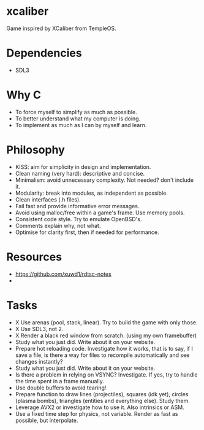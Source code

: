 # xcaliber

Game inspired by XCaliber from TempleOS.

# Dependencies

- SDL3

# Why C

- To force myself to simplify as much as possible.
- To better understand what my computer is doing.
- To implement as much as I can by myself and learn.

# Philosophy

- KISS: aim for simplicity in design and implementation.
- Clean naming (very hard): descriptive and concise.
- Minimalism: avoid unnecessary complexity. Not needed? don't include it.
- Modularity: break into modules, as independent as possible.
- Clean interfaces (.h files).
- Fail fast and provide informative error messages.
- Avoid using malloc/free within a game's frame. Use memory pools.
- Consistent code style. Try to emulate OpenBSD's.
- Comments explain why, not what.
- Optimise for clarity first, then if needed for performance.

# Resources

- https://github.com/xuwd1/rdtsc-notes
- 

# Tasks

- X Use arenas (pool, stack, linear). Try to build the game with only those.
- X Use SDL3, not 2.
- X Render a black red window from scratch. (using my own framebuffer)
- Study what you just did. Write about it on your website.
- Prepare hot reloading code. Investigate how it works, that is to say, if I save a file, is there a way for files to recompile automatically and see changes instantly?
- Study what you just did. Write about it on your website.
- Is there a problem in relying on VSYNC? Investigate. If yes, try to handle the time spent in a frame manually.
- Use double buffers to avoid tearing!
- Prepare function to draw lines (projectiles), squares (idk yet), circles (plasma bombs), triangles (entities and everything else). Study them.
- Leverage AVX2 or investigate how to use it. Also intrinsics or ASM.
- Use a fixed time step for physics, not variable. Render as fast as possible, but interpolate.
